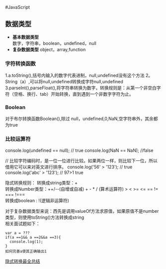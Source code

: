 #JavaScript
## 数据类型
- **基本数据类型**  
数字，字符串，boolean，undefined，null
- **复杂数据类型**
object，array,function
### 字符转换函数
1.a.toString(),括号内输入的数字代表进制，null,undefined没有这个方法
2。String（a）,可以将null,undefined转换成字符null,undefined
3.parseInt(),parseFloat(),将字符串转换为数字，转换规则是：从第一个非空白字符（空格、换行、tab）开始转换，直到遇到一个非数字字符为止。
### Boolean
对于布尔转换函数Boolean(),除过 null，undefined,0,NaN,空字符串外，其余都为true
### 比较运算符
  console.log(undefined == null); // true
  console.log(NaN == NaN); //false

  // 比较字符编码时，是一位一位进行比较。如果两位一样，则比较下一位，所以借用它可以来对英文进行排序。
        console.log('56' > '123'); //  true
        console.log('abc' > '123'); // 97>1 true



隐式转换规则：
转换成string类型：+  
转换成Number类型：++/--(自增或自减) + - * / (算术运算符)  > <   >= <=  == != === !===  
转换成boolean : !(逻辑非运算符)  

对于复杂数据类型来说：西先是调用valueOf方法求原值，如果原值不是number类型，则使用toString()方法转换成string  
相关面试题如下：
````
var a = ???
if(a ==1&& a ==2&&a ==3){
  console.log(1);
}
如何完善a使其正确输出1
````

[隐式转换最全总结](https://blog.csdn.net/itcast_cn/article/details/82887895#commentBox)